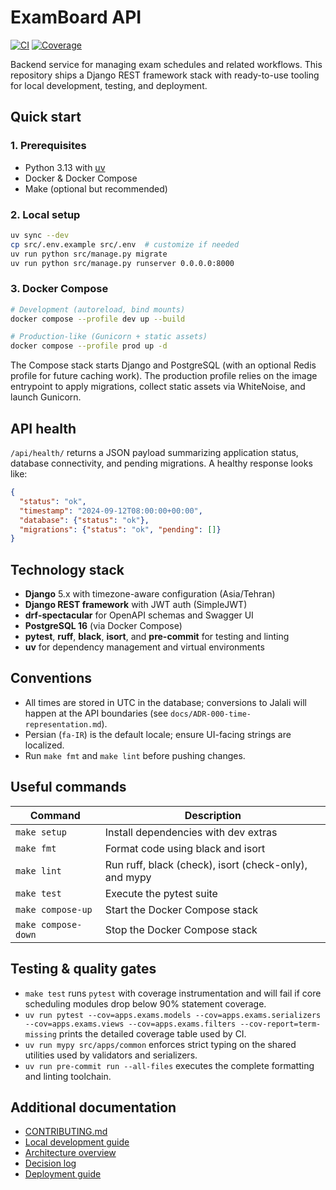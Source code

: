 # ExamBoard API

[![CI](https://img.shields.io/badge/CI-GitHub_Actions-lightgrey)](#)
[![Coverage](https://img.shields.io/badge/Coverage-%E2%89%A590%25-blue)](#)

Backend service for managing exam schedules and related workflows. This repository ships a Django REST framework stack with ready-to-use tooling for local development, testing, and deployment.

## Quick start

### 1. Prerequisites
- Python 3.13 with [uv](https://docs.astral.sh/uv/)
- Docker & Docker Compose
- Make (optional but recommended)

### 2. Local setup
```bash
uv sync --dev
cp src/.env.example src/.env  # customize if needed
uv run python src/manage.py migrate
uv run python src/manage.py runserver 0.0.0.0:8000
```

### 3. Docker Compose
```bash
# Development (autoreload, bind mounts)
docker compose --profile dev up --build

# Production-like (Gunicorn + static assets)
docker compose --profile prod up -d
```

The Compose stack starts Django and PostgreSQL (with an optional Redis profile for future caching work). The production profile
relies on the image entrypoint to apply migrations, collect static assets via WhiteNoise, and launch Gunicorn.

## API health
`/api/health/` returns a JSON payload summarizing application status, database connectivity, and pending migrations. A healthy
response looks like:

```json
{
  "status": "ok",
  "timestamp": "2024-09-12T08:00:00+00:00",
  "database": {"status": "ok"},
  "migrations": {"status": "ok", "pending": []}
}
```

## Technology stack
- **Django** 5.x with timezone-aware configuration (Asia/Tehran)
- **Django REST framework** with JWT auth (SimpleJWT)
- **drf-spectacular** for OpenAPI schemas and Swagger UI
- **PostgreSQL 16** (via Docker Compose)
- **pytest**, **ruff**, **black**, **isort**, and **pre-commit** for testing and linting
- **uv** for dependency management and virtual environments

## Conventions
- All times are stored in UTC in the database; conversions to Jalali will happen at the API boundaries (see `docs/ADR-000-time-representation.md`).
- Persian (`fa-IR`) is the default locale; ensure UI-facing strings are localized.
- Run `make fmt` and `make lint` before pushing changes.

## Useful commands
| Command | Description |
| --- | --- |
| `make setup` | Install dependencies with dev extras |
| `make fmt` | Format code using black and isort |
| `make lint` | Run ruff, black (check), isort (check-only), and mypy |
| `make test` | Execute the pytest suite |
| `make compose-up` | Start the Docker Compose stack |
| `make compose-down` | Stop the Docker Compose stack |

## Testing & quality gates

- `make test` runs `pytest` with coverage instrumentation and will fail if
  core scheduling modules drop below 90% statement coverage.
- `uv run pytest --cov=apps.exams.models --cov=apps.exams.serializers --cov=apps.exams.views --cov=apps.exams.filters --cov-report=term-missing`
  prints the detailed coverage table used by CI.
- `uv run mypy src/apps/common` enforces strict typing on the shared utilities
  used by validators and serializers.
- `uv run pre-commit run --all-files` executes the complete formatting and
  linting toolchain.

## Additional documentation
- [CONTRIBUTING.md](CONTRIBUTING.md)
- [Local development guide](docs/LOCAL_DEV.md)
- [Architecture overview](docs/ARCHITECTURE.md)
- [Decision log](docs/DECISIONS.md)
- [Deployment guide](docs/DEPLOYMENT.md)



